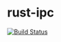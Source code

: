 # rust-ipc

[![Build Status](https://travis-ci.org/inkooboo/rust-ipc.svg?branch=master)](https://travis-ci.org/inkooboo/rust-ipc)
